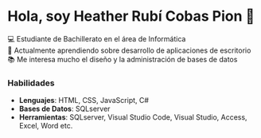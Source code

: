 # Hola, soy Heather Rubí Cobas Pion 👋

💻 Estudiante de Bachillerato en el área de Informática  
🌱 Actualmente aprendiendo sobre desarrollo de aplicaciones de escritorio  
📚 Me interesa mucho el diseño y la administración de bases de datos

### Habilidades
- **Lenguajes**: HTML, CSS, JavaScript, C#
- **Bases de Datos**: SQLserver
- **Herramientas**: SQLserver, Visual Studio Code, Visual Studio, Access, Excel, Word etc.

  

<!---
HeatherCobas/HeatherCobas is a ✨ special ✨ repository because its `README.md` (this file) appears on your GitHub profile.
You can click the Preview link to take a look at your changes.
--->
